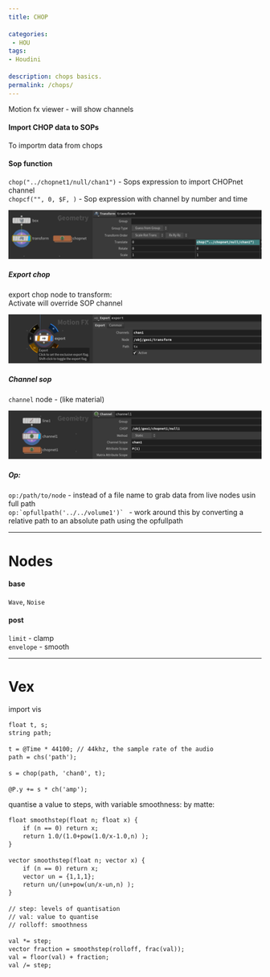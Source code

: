 ```yaml
---
title: CHOP

categories:
 - HOU
tags:
- Houdini

description: chops basics.
permalink: /chops/
---
```






Motion fx viewer - will show channels






#### Import CHOP data to SOPs
To importm data from chops  

#### Sop function

`chop("../chopnet1/null/chan1")` - Sops expression to import CHOPnet channel     
`chopcf("", 0, $F, )` - Sop expression with channel by number and time  

![](/src/hou/chop/chop_exp_fn.png)  

##### Export chop
export chop node to  transform:   
Activate will override SOP channel

![](/src/hou/chop/chop_exp.png)  


##### Channel sop
`channel` node - (like material)  

![](/src/hou/chop/chop_channel.png)  


##### Op:  

 ```op:/path/to/node``` - instead of a file name to grab data from live nodes usin full path  
```op:`opfullpath('../../volume1')` ``` -  work around this by converting a relative path to an absolute path using the opfullpath






---

# Nodes
#### base
`Wave`, `Noise`


#### post
`limit` - clamp  
`envelope` - smooth  



---


# Vex

 import vis
 ```
 float t, s;
 string path;

 t = @Time * 44100; // 44khz, the sample rate of the audio
 path = chs('path');

 s = chop(path, 'chan0', t);

 @P.y += s * ch('amp');
 ```

quantise a value to steps, with variable smoothness:
by matte:
```
float smoothstep(float n; float x) {
    if (n == 0) return x;
    return 1.0/(1.0+pow(1.0/x-1.0,n) );
}

vector smoothstep(float n; vector x) {
    if (n == 0) return x;
    vector un = {1,1,1};
    return un/(un+pow(un/x-un,n) );
}

// step: levels of quantisation
// val: value to quantise
// rolloff: smoothness

val *= step;
vector fraction = smoothstep(rolloff, frac(val));
val = floor(val) + fraction;
val /= step;
```
